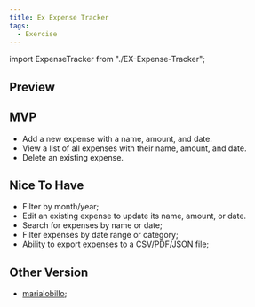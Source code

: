 ```yaml
---
title: Ex Expense Tracker
tags:
  - Exercise
---
```


import ExpenseTracker from "./EX-Expense-Tracker";


## Preview

<ExpenseTracker />


## MVP

- Add a new expense with a name, amount, and date.
- View a list of all expenses with their name, amount, and date.
- Delete an existing expense.

## Nice To Have

- Filter by month/year;
- Edit an existing expense to update its name, amount, or date.
- Search for expenses by name or date;
- Filter expenses by date range or category;
- Ability to export expenses to a CSV/PDF/JSON file;

## Other Version

- [marialobillo](https://codepen.io/marialobillo/full/ExaazqV);
